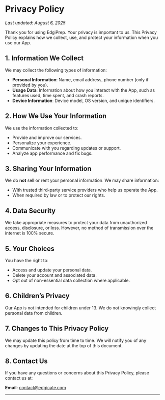 # Privacy Policy

_Last updated: August 6, 2025_

Thank you for using EdgiPrep. Your privacy is important to us. This Privacy Policy explains how we collect, use, and protect your information when you use our App.

## 1. Information We Collect

We may collect the following types of information:

- **Personal Information**: Name, email address, phone number (only if provided by you).
- **Usage Data**: Information about how you interact with the App, such as features used, time spent, and crash reports.
- **Device Information**: Device model, OS version, and unique identifiers.

## 2. How We Use Your Information

We use the information collected to:

- Provide and improve our services.
- Personalize your experience.
- Communicate with you regarding updates or support.
- Analyze app performance and fix bugs.

## 3. Sharing Your Information

We do **not** sell or rent your personal information. We may share information:

- With trusted third-party service providers who help us operate the App.
- When required by law or to protect our rights.

## 4. Data Security

We take appropriate measures to protect your data from unauthorized access, disclosure, or loss. However, no method of transmission over the internet is 100% secure.

## 5. Your Choices

You have the right to:

- Access and update your personal data.
- Delete your account and associated data.
- Opt out of non-essential data collection where applicable.

## 6. Children’s Privacy

Our App is not intended for children under 13. We do not knowingly collect personal data from children.

## 7. Changes to This Privacy Policy

We may update this policy from time to time. We will notify you of any changes by updating the date at the top of this document.

## 8. Contact Us

If you have any questions or concerns about this Privacy Policy, please contact us at:

**Email**: contact@edgicate.com  

---

